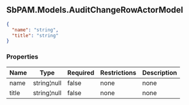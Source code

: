 
<h2 id="tocS_SbPAM.Models.AuditChangeRowActorModel">SbPAM.Models.AuditChangeRowActorModel</h2>

<a id="schemasbpam.models.auditchangerowactormodel"></a>
<a id="schema_SbPAM.Models.AuditChangeRowActorModel"></a>
<a id="tocSsbpam.models.auditchangerowactormodel"></a>
<a id="tocssbpam.models.auditchangerowactormodel"></a>

```json
{
  "name": "string",
  "title": "string"
}

```

### Properties

|Name|Type|Required|Restrictions|Description|
|---|---|---|---|---|
|name|string¦null|false|none|none|
|title|string¦null|false|none|none|


